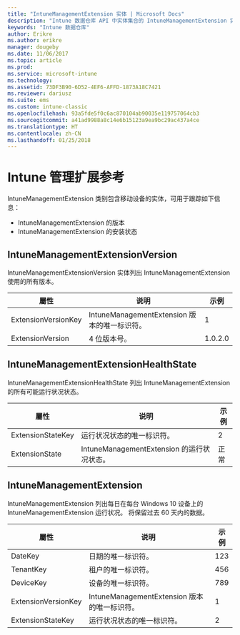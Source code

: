 ```yaml
---
title: "IntuneManagementExtension 实体 | Microsoft Docs"
description: "Intune 数据仓库 API 中实体集合的 IntuneManagementExtension 实体类别的参考主题。"
keywords: "Intune 数据仓库"
author: Erikre
ms.author: erikre
manager: dougeby
ms.date: 11/06/2017
ms.topic: article
ms.prod: 
ms.service: microsoft-intune
ms.technology: 
ms.assetid: 73DF3B90-6D52-4EF6-AFFD-1873A18C7421
ms.reviewer: dariusz
ms.suite: ems
ms.custom: intune-classic
ms.openlocfilehash: 93a5fde5f0c6ac870104ab90035e119757064cb3
ms.sourcegitcommit: a41ad9988a8c14e6b15123a9ea9bc29ac437a4ce
ms.translationtype: HT
ms.contentlocale: zh-CN
ms.lasthandoff: 01/25/2018
---
```

# <a name="reference-for-intune-management-extension"></a>Intune 管理扩展参考

IntuneManagementExtension 类别包含移动设备的实体，可用于跟踪如下信息：

  -  IntuneManagementExtension 的版本
  -  IntuneManagementExtension 的安装状态

## <a name="intunemanagementextensionversion"></a>IntuneManagementExtensionVersion

IntuneManagementExtensionVersion 实体列出 IntuneManagementExtension 使用的所有版本。

| 屬性  | 说明 | 示例 |
|---------|------------|--------|
| ExtensionVersionKey |IntuneManagementExtension 版本的唯一标识符。 | 1 |
| ExtensionVersion |4 位版本号。 |1.0.2.0 |

## <a name="intunemanagementextensionhealthstate"></a>IntuneManagementExtensionHealthState

IntuneManagementExtensionHealthState 列出 IntuneManagementExtension 的所有可能运行状况状态。

| 屬性  | 说明 | 示例 |
|---------|------------|--------|
| ExtensionStateKey |运行状况状态的唯一标识符。 | 2 |
| ExtensionState |IntuneManagementExtension 的运行状况状态。 | 正常 |

## <a name="intunemanagementextension"></a>IntuneManagementExtension

IntuneManagementExtension 列出每日在每台 Windows 10 设备上的 IntuneManagementExtension 运行状况。
将保留过去 60 天内的数据。 

| 屬性  | 说明 | 示例 |
|---------|------------|--------|
| DateKey |日期的唯一标识符。 | 123 |
| TenantKey |租户的唯一标识符。 | 456 |
| DeviceKey |设备的唯一标识符。 | 789 |
| ExtensionVersionKey |IntuneManagementExtension 版本的唯一标识符。 | 1 |
| ExtensionStateKey|运行状况状态的唯一标识符。 | 2 |
